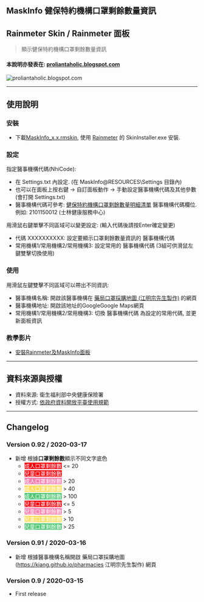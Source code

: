 ## MaskInfo 健保特約機構口罩剩餘數量資訊
## Rainmeter Skin / Rainmeter 面板
> 顯示健保特約機構口罩剩餘數量資訊

#### 本說明亦發表在: [proliantaholic.blogspot.com](https://proliantaholic.blogspot.com/2020/03/MaskInfo.html)

![proliantaholic.blogspot.com](https://tinyurl.com/qr42v3y)

----
## 使用說明

### 安裝
* 下載[MaskInfo_x.x.rmskin](https://github.com/Proliantaholic/MaskInfo/raw/master/MaskInfo_0.92.rmskin), 使用 [Rainmeter](https://www.rainmeter.net) 的 SkinInstaller.exe 安裝.

### 設定
指定醫事機構代碼(NhiCode):
* 在 Settings.txt 內設定. (在 MaskInfo\@RESOURCES\Settings 目錄內)
* 也可以在面板上按右鍵 -> 自訂面板動作 -> 手動設定醫事機構代碼及其他參數 (會打開 Settings.txt)
* 醫事機構代碼可參考: [健保特約機構口罩剩餘數量明細清單](http://data.nhi.gov.tw/Datasets/Download.ashx?rid=A21030000I-D50001-001&l=https://data.nhi.gov.tw/resource/mask/maskdata.csv) 醫事機構代碼欄位. 例如: 2101150012 (士林健康服務中心)

用滑鼠右鍵單擊不同區域可以變更設定: (輸入代碼後請按Enter確定變更)
* 代碼 XXXXXXXXXX: 設定要顯示口罩剩餘數量資訊的 醫事機構代碼
* 常用機構1/常用機構2/常用機構3: 設定常用的 醫事機構代碼 (3組可供滑鼠左鍵雙擊切換使用)

### 使用
用滑鼠左鍵雙擊不同區域可以帶出不同資訊:
* 醫事機構名稱: 開啟該醫事機構在 [藥局口罩採購地圖 (江明宗先生製作)](https://kiang.github.io/pharmacies) 的網頁
* 醫事機構地址: 開啟該地址的GoogleGoogle Maps網頁
* 常用機構1/常用機構2/常用機構3: 切換 醫事機構代碼 為設定的常用代碼, 並更新面板資訊

### 教學影片
* [安裝Rainmeter及MaskInfo面板](https://i.imgur.com/m6dAxZ6.gifv)


----
## 資料來源與授權
* 資料來源: 衛生福利部中央健康保險署
* 授權方式: [依政府資料開放平臺使用規範](https://data.gov.tw/license/legacy)

----
## Changelog
### Version 0.92 / 2020-03-17
* 新增 根據**口罩剩餘數**顯示不同文字底色
    - <span style="color: white; background-color: rgb(249,0,12);">成人口罩剩餘數</span><span> <= 20</span>
    - <span style='color:white; background:rgb(249,0,12)'>兒童口罩剩餘數</span>
    - <span style="color: white; background-color: rgb(248,129,177);">成人口罩剩餘數</span><span> > 20</span>
    - <span style="color: white; background-color: rgb(252,221,94);">成人口罩剩餘數</span><span> > 40</span>
    - <span style="color: white; background-color: rgb(83,199,118);">成人口罩剩餘數</span><span> > 100</span>
    - <span style="color: white; background-color: rgb(249,0,12);">兒童口罩剩餘數</span><span> <= 5</span>
    - <span style="color: white; background-color: rgb(248,129,177);">兒童口罩剩餘數</span><span> > 5</span>
    - <span style="color: white; background-color: rgb(252,221,94);">兒童口罩剩餘數</span><span> > 10</span>
    - <span style="color: white; background-color: rgb(83,199,118);">兒童口罩剩餘數</span><span> > 25</span>

### Version 0.91 / 2020-03-16
* 新增 根據醫事機構名稱開啟 藥局口罩採購地圖 (https://kiang.github.io/pharmacies 江明宗先生製作) 網頁

### Version 0.9 / 2020-03-15
* First release